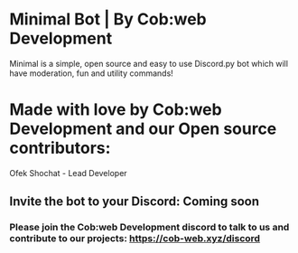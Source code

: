 # Minimal Bot | By Cob:web Development

Minimal is a simple, open source and easy to use Discord.py bot which will have moderation, fun and utility commands!

# Made with love by Cob:web Development and our Open source contributors:

Ofek Shochat - Lead Developer

## Invite the bot to your Discord: Coming soon

### Please join the Cob:web Development discord to talk to us and contribute to our projects: https://cob-web.xyz/discord
